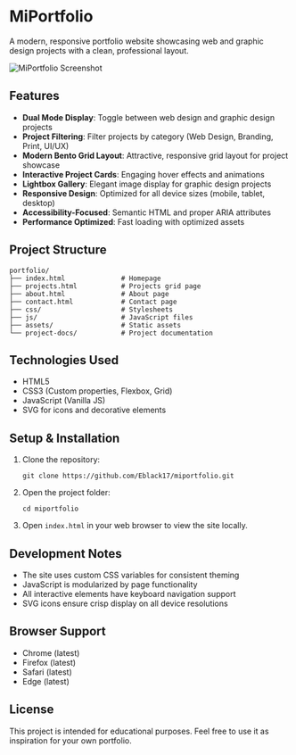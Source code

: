 # MiPortfolio

A modern, responsive portfolio website showcasing web and graphic design projects with a clean, professional layout.

![MiPortfolio Screenshot](assets/images/profile.png)

## Features

- **Dual Mode Display**: Toggle between web design and graphic design projects
- **Project Filtering**: Filter projects by category (Web Design, Branding, Print, UI/UX)
- **Modern Bento Grid Layout**: Attractive, responsive grid layout for project showcase
- **Interactive Project Cards**: Engaging hover effects and animations
- **Lightbox Gallery**: Elegant image display for graphic design projects
- **Responsive Design**: Optimized for all device sizes (mobile, tablet, desktop)
- **Accessibility-Focused**: Semantic HTML and proper ARIA attributes
- **Performance Optimized**: Fast loading with optimized assets

## Project Structure

```
portfolio/
├── index.html              # Homepage
├── projects.html           # Projects grid page
├── about.html              # About page
├── contact.html            # Contact page
├── css/                    # Stylesheets
├── js/                     # JavaScript files
├── assets/                 # Static assets
└── project-docs/           # Project documentation
```

## Technologies Used

- HTML5
- CSS3 (Custom properties, Flexbox, Grid)
- JavaScript (Vanilla JS)
- SVG for icons and decorative elements

## Setup & Installation

1. Clone the repository:
   ```
   git clone https://github.com/Eblack17/miportfolio.git
   ```

2. Open the project folder:
   ```
   cd miportfolio
   ```

3. Open `index.html` in your web browser to view the site locally.
   
## Development Notes

- The site uses custom CSS variables for consistent theming
- JavaScript is modularized by page functionality
- All interactive elements have keyboard navigation support
- SVG icons ensure crisp display on all device resolutions

## Browser Support

- Chrome (latest)
- Firefox (latest)
- Safari (latest)
- Edge (latest)

## License

This project is intended for educational purposes. Feel free to use it as inspiration for your own portfolio.